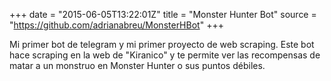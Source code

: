 +++
date = "2015-06-05T13:22:01Z"
title = "Monster Hunter Bot"
source = "https://github.com/adrianabreu/MonsterHBot"
+++

Mi primer bot de telegram y mi primer proyecto de web scraping. Este bot hace scraping en la web de "Kiranico" y te permite ver las recompensas de matar a un monstruo en Monster Hunter o sus puntos débiles.